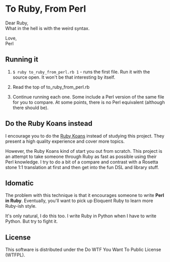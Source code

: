 # To Ruby, From Perl
Dear Ruby,  
What in the hell is with the weird syntax.

Love,  
Perl

## Running it
1. `$ ruby to_ruby_from_perl.rb 1` - runs the first file.
Run it with the source open.  It won't be that interesting by itself.

2. Read the top of to_ruby_from_perl.rb

3. Continue running each one.  Some include a Perl version of the same file for you to compare.  At some points, there is no Perl equivalent (although there should be).


## Do the Ruby Koans instead
I encourage you to do the [Ruby Koans](http://rubykoans.com/) instead of studying this project.  They present a high quality experience and cover more topics.

However, the Ruby Koans kind of start you out from scratch.  This project is an attempt to take someone through Ruby as fast as possible using their Perl knowledge.  I try to do a bit of a compare and contrast with a Rosetta stone 1:1 translation at first and then get into the fun DSL and library stuff.

## Idomatic
The problem with this technique is that it encourages someone to write **Perl in Ruby**.  Eventually, you'll want to pick up Eloquent Ruby to learn more Ruby-ish style.

It's only natural, I do this too.  I write Ruby in Python when I have to write Python.  But try to fight it.

## License
This software is distributed under the Do WTF You Want To Public License (WTFPL).
